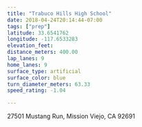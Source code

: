 ```yaml
---
title: "Trabuco Hills High School"
date: 2018-04-24T20:14:44-07:00
tags: ["prep"]
latitude: 33.6541762
longitude: -117.6533283
elevation_feet:
distance_meters: 400.00
lap_lanes: 9
home_lanes: 9
surface_type: artificial
surface_color: blue
turn_diameter_meters: 63.33
speed_rating: -1.04

---
```

27501 Mustang Run, Mission Viejo, CA 92691
<!--more-->

